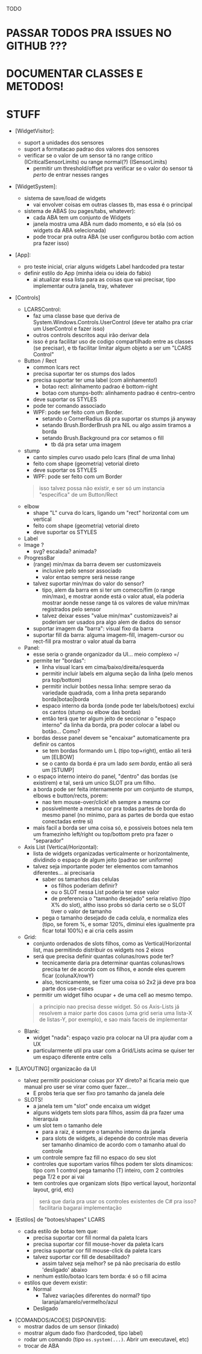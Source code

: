 TODO

# PASSAR TODOS PRA ISSUES NO GITHUB ???

# DOCUMENTAR CLASSES E METODOS!

# STUFF
- [WidgetVisitor]:
    + suport a unidades dos sensores
    + suport a formatacao padrao dos valores dos sensores
    - verificar se o valor de um sensor tá no range critico (ICriticalSensorLimits) ou range normal(?) (ISensorLimits)
        - permitir um threshold/offset pra verificar se o valor do sensor tá *perto* de entrar nesses ranges

- [WidgetSystem]:
    - sistema de save/load de widgets
        - vai envolver coisas em outras classes tb, mas essa é o principal
    - sistema de ABAS (ou pages/tabs, whatever):
        - cada ABA tem um conjunto de Widgets
        - janela mostra uma ABA num dado momento, e só ela (só os widgets da ABA selecionada)
        - pode trocar pra outra ABA (se user configurou botão com action pra fazer isso)

- [App]:
    - pro teste inicial, criar alguns widgets Label hardcoded pra testar
    - definir estilo do App (minha ideia ou ideia do fabio)
        - ai atualizar essa lista para as coisas que vai precisar, tipo implementar outra janela, tray, whatever

- [Controls]
    - LCARSControl:
        * faz uma classe base que deriva de System.Windows.Controls.UserControl (deve ter atalho pra criar um UserControl e fazer isso)
        * outros controls descritos aqui irão derivar dela
        * isso é pra facilitar uso de codigo compartilhado entre as classes (se precisar), e tb facilitar limitar algum objeto a ser um "LCARS Control"
    - Button / Rect
        * common lcars rect
        + precisa suportar ter os stumps dos lados
        - precisa suportar ter uma label (com alinhamento!)
            - botao rect: alinhamento padrao é bottom-right
            - botao com stumps-both: alinhamento padrao é centro-centro
        + deve suportar os STYLES
        - pode ter comando associado
        + WPF: pode ser feito com um Border.
            + setando o CornerRadius dá pra suportar os stumps já anyway
            + setando Brush.BorderBrush pra NIL ou algo assim tiramos a borda
            + setando Brush.Background pra cor setamos o fill
                - tb dá pra setar uma imagem
    - stump
        * canto simples curvo usado pelo lcars (final de uma linha)
        - feito com shape (geometria) vetorial direto
        - deve suportar os STYLES
        - WPF: pode ser feito com um Border
        > isso talvez possa não existir, e ser só um instancia "especifica" de um Button/Rect
    - elbow
        * shape "L" curva do lcars, ligando um "rect" horizontal com um vertical
        + feito com shape (geometria) vetorial direto
        + deve suportar os STYLES
    - Label
    - Image ?
        * svg? escalada? animada?
    - ProgressBar
        - (range) min/max da barra devem ser customizaveis
            - inclusive pelo sensor associado
            - valor entao sempre será nesse range
        - talvez suportar min/max do valor do sensor?
            - tipo, alem da barra em si ter um comeco/fim (o range min/max), e mostrar aonde está o valor atual, ela poderia mostrar
              aonde nesse range tá os valores de value min/max registrados pelo sensor
            - talvez deixar esses "value min/max" customizaveis? ai poderiam ser usados pra algo alem de dados do sensor
        - suportar imagem da "barra": visual fixo da barra
        - suportar fill da barra: alguma imagem-fill, imagem-cursor ou rect-fill pra mostrar o valor atual da barra
    - Panel:
        * esse seria o grande organizador da UI... meio complexo =/
        - permite ter "bordas":
            + linha visual lcars em cima/baixo/direita/esquerda
            - permitir incluir labels em alguma seção da linha (pelo menos pra top/bottom)
            - permitir incluir botões nessa linha: sempre serao da variedade quadrada, com a linha preta separando borda|botao|borda
            + espaco interno da borda (onde pode ter labels/botoes) exclui os cantos (stump ou elbow das bordas)
            * então terá que ter algum jeito de seccionar o "espaço interno" da linha da borda, pra poder colocar a label ou botão... Como?
        + bordas desse panel devem se "encaixar" automaticamente pra definir os cantos
            + se tem bordas formando um L (tipo top+right), então ali terá um [ELBOW]
            + se o canto da borda é pra um lado *sem borda*, então ali será um [STUMP]
        + o espaço interno inteiro do panel, "dentro" das bordas (se existirem) e tal, será um unico SLOT pra um filho.
        + a borda pode ser feita internamente por um conjunto de stumps, elbows e button/rects, porem:
            + nao tem mouse-over/click! eh sempre a mesma cor
            + possivelmente a mesma cor pra todas partes de borda do mesmo panel (no minimo, para as partes de borda que estao conectadas entre si)
        - mais facil a borda ser uma coisa só, e possiveis botoes nela tem um framezinho left/right ou top/bottom preto pra fazer o "separador"
    - Axis List (Vertical/Horizontal):
        - lista de widgets organizadas verticalmente or horizontalmente, dividindo o espaço de algum jeito (padrao ser uniforme)
        - talvez seja importante poder ter elementos com tamanhos diferentes... ai precisaria
            - saber os tamanhos das celulas
                - os filhos poderiam definir?
                - ou o SLOT nessa List poderia ter esse valor
                - de preferencia o "tamanho desejado" seria relativo (tipo X% do slot), altho isso probs só daria certo se o SLOT tiver o valor de tamanho
            - pega o tamanho desejado de cada celula, e normaliza eles (tipo, se forem %, e somar 120%, diminui eles igualmente pra ficar total 100%) e ai cria cells assim
    - Grid:
        - conjunto ordenados de slots filhos, como as Vertical/Horizontal list, mas permitindo distribuir os widgets nos 2 eixos
        - será que precisa definir quantas colunas/rows pode ter?
            - tecnicamente daria pra determinar quantas colunas/rows precisa ter de acordo com os filhos, e aonde eles querem ficar (colunaX/rowY)
            - also, tecnicamente, se fizer uma coisa só 2x2 já deve pra boa parte dos use-cases
        - permitir um widget filho ocupar + de uma cell ao mesmo tempo.
        > a principio nao precisa desse widget. Só os Axis-Lists já resolvem a maior parte dos casos (uma grid seria uma lista-X de listas-Y, por exemplo), e sao mais faceis de implementar
    - Blank:
        - widget "nada": espaço vazio pra colocar na UI pra ajudar com a UX
        - particularmente util pra usar com a Grid/Lists acima se quiser ter um espaço diferente entre cells

- [LAYOUTING] organizacão da UI
    - talvez permitir posicionar coisas por XY direto? ai ficaria meio que manual pro user se virar como quer fazer...
        - E probs teria que ser fixo pro tamanho da janela dele
    - SLOTS!
        - a janela tem um "slot" onde encaixa um widget
        - alguns widgets tem slots para filhos, assim dá pra fazer uma hierarquia
        - um slot tem o tamanho dele
            - para a raiz, é sempre o tamanho interno da janela
            - para slots de widgets, ai depende do controle mas deveria ser tamanho dinamico de acordo com o tamanho atual do controle
        - um controle sempre faz fill no espaco do seu slot
        - controles que suportam varios filhos podem ter slots dinamicos: tipo com 1 control pega tamanho (T) inteiro, com 2 controles pega T/2 e por ai vai
        - tem controles que organizam slots (tipo vertical layout, horizontal layout, grid, etc)
        > será que daria pra usar os controles existentes de C# pra isso? facilitaria bagarai implementação

- [Estilos] de "botoes/shapes" LCARS
    * cada estilo de botao tem que:
        - precisa suportar cor fill normal da paleta lcars
        - precisa suportar cor fill mouse-hover da paleta lcars
        - precisa suportar cor fill mouse-click da paleta lcars
        - talvez suportar cor fill de desabilitado?
            - assim talvez seja melhor? se pá não precisaria do estilo 'desligado' abaixo
        - nenhum estilo/botao lcars tem borda: é só o fill acima
    * estilos que devem existir:
        - Normal
            - Talvez variações diferentes do normal? tipo laranja/amarelo/vermelho/azul
        - Desligado

* [COMANDOS/ACOES] DISPONIVEIS:
    - mostrar dados de um sensor (linkado)
    - mostrar algum dado fixo (hardcoded, tipo label)
    - rodar um comando (tipo `os.system(...)`. Abrir um executavel, etc)
    - trocar de ABA
